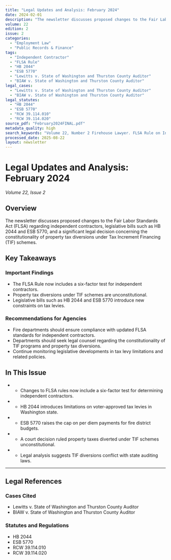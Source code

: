 ```yaml
---
title: "Legal Updates and Analysis: February 2024"
date: 2024-02-01
description: "The newsletter discusses proposed changes to the Fair Labor Standards Act (FLSA) regarding independent contractors, legislative bills such as HB 2044 and ESB 5770, and a significant legal decision concerning the constitutionality of property tax diversions under Tax Increment Financing (TIF) schemes."
volume: 22
edition: 2
issue: 2
categories:
  - "Employment Law"
  - "Public Records & Finance"
tags:
  - "Independent Contractor"
  - "FLSA Rule"
  - "HB 2044"
  - "ESB 5770"
  - "Lewitts v. State of Washington and Thurston County Auditor"
  - "BIAW v. State of Washington and Thurston County Auditor"
legal_cases:
  - "Lewitts v. State of Washington and Thurston County Auditor"
  - "BIAW v. State of Washington and Thurston County Auditor"
legal_statutes:
  - "HB 2044"
  - "ESB 5770"
  - "RCW 39.114.010"
  - "RCW 39.114.020"
source_pdf: "February2024FINAL.pdf"
metadata_quality: high
search_keywords: "Volume 22, Number 2 Firehouse Lawyer. FLSA Rule on Independent Contractors Will be More Restrictive. Legislation: Bills of Interest. Diversion of Property Taxes in the TIF context may be unconstitutio..."
processed_date: 2025-08-22
layout: newsletter
---
```


# Legal Updates and Analysis: February 2024

*Volume 22, Issue 2*

## Overview

The newsletter discusses proposed changes to the Fair Labor Standards Act (FLSA) regarding independent contractors, legislative bills such as HB 2044 and ESB 5770, and a significant legal decision concerning the constitutionality of property tax diversions under Tax Increment Financing (TIF) schemes.

## Key Takeaways

### Important Findings

- The FLSA Rule now includes a six-factor test for independent contractors.
- Property tax diversions under TIF schemes are unconstitutional.
- Legislative bills such as HB 2044 and ESB 5770 introduce new constraints on tax levies.

### Recommendations for Agencies

- Fire departments should ensure compliance with updated FLSA standards for independent contractors.
- Departments should seek legal counsel regarding the constitutionality of TIF programs and property tax diversions.
- Continue monitoring legislative developments in tax levy limitations and related policies.

## In This Issue

- - Changes to FLSA rules now include a six-factor test for determining independent contractors.
- - HB 2044 introduces limitations on voter-approved tax levies in Washington state.
- - ESB 5770 raises the cap on per diem payments for fire district budgets.
- - A court decision ruled property taxes diverted under TIF schemes unconstitutional.
- - Legal analysis suggests TIF diversions conflict with state auditing laws.

---

## Legal References

### Cases Cited

- Lewitts v. State of Washington and Thurston County Auditor
- BIAW v. State of Washington and Thurston County Auditor

### Statutes and Regulations

- HB 2044
- ESB 5770
- RCW 39.114.010
- RCW 39.114.020

